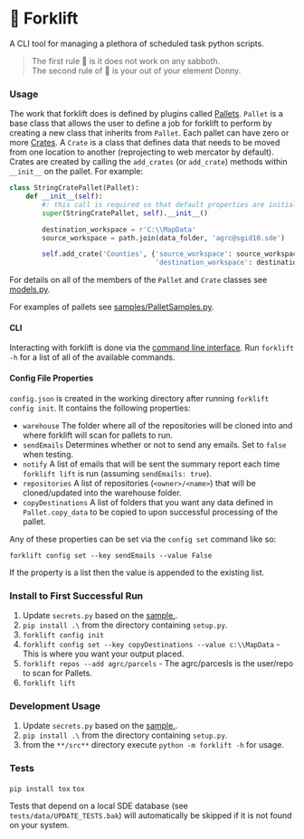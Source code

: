 🚜 Forklift
===================================
A CLI tool for managing a plethora of scheduled task python scripts.

> The first rule :tractor: is it does not work on any sabboth.   
> The second rule of :tractor: is your out of your element Donny.

### Usage
The work that forklift does is defined by plugins called [Pallets](src/forklift/models.py). `Pallet` is a base class that allows the user to define a job for forklift to perform by creating a new class that inherits from `Pallet`. Each pallet can have zero or more [Crates](src/forklift/models.py). A `Crate` is a class that defines data that needs to be moved from one location to another (reprojecting to web mercator by default). Crates are created by calling the `add_crates` (or `add_crate`) methods within `__init__` on the pallet. For example:
```python
class StringCratePallet(Pallet):
    def __init__(self):
        #: this call is required so that default properties are initialized
        super(StringCratePallet, self).__init__()

        destination_workspace = r'C:\\MapData'
        source_workspace = path.join(data_folder, 'agrc@sgid10.sde')

        self.add_crate('Counties', {'source_workspace': source_workspace,
                                    'destination_workspace': destination_workspace})
```
For details on all of the members of the `Pallet` and `Crate` classes see [models.py](src/forklift/models.py).

For examples of pallets see [samples/PalletSamples.py](samples/PalletSamples.py).

#### CLI
Interacting with forklift is done via the [command line interface](src/forklift/cli.py). Run `forklift -h` for a list of all of the available commands.

#### Config File Properties
`config.json` is created in the working directory after running `forklift config init`. It contains the following properties:
- `warehouse` The folder where all of the repositories will be cloned into and where forklift will scan for pallets to run.
- `sendEmails` Determines whether or not to send any emails. Set to `false` when testing.
- `notify` A list of emails that will be sent the summary report each time `forklift lift` is run (assuming `sendEmails: true`).
- `repositories` A list of repositories (`<owner>/<name>`) that will be cloned/updated into the warehouse folder.
- `copyDestinations` A list of folders that you want any data defined in `Pallet.copy_data` to be copied to upon successful processing of the pallet.

Any of these properties can be set via the `config set` command like so:
```
forklift config set --key sendEmails --value False
```
If the property is a list then the value is appended to the existing list.

### Install to First Successful Run
1. Update `secrets.py` based on the [sample.](/src/forklift/secrets_sample.py).
1. `pip install .\` from the directory containing `setup.py`.
2. `forklift config init`
4. `forklift config set --key copyDestinations --value c:\\MapData` - This is where you want your output placed.
3. `forklift repos --add agrc/parcels` - The agrc/parcesls is the user/repo to scan for Pallets.
4. `forklift lift`

### Development Usage
1. Update `secrets.py` based on the [sample.](/src/forklift/secrets_sample.py).
1. `pip install .\` from the directory containing `setup.py`.
1. from the `**/src**` directory execute `python -m forklift -h` for usage.

### Tests
`pip install tox`
`tox`

Tests that depend on a local SDE database (see `tests/data/UPDATE_TESTS.bak`) will automatically be skipped if it is not found on your system.
